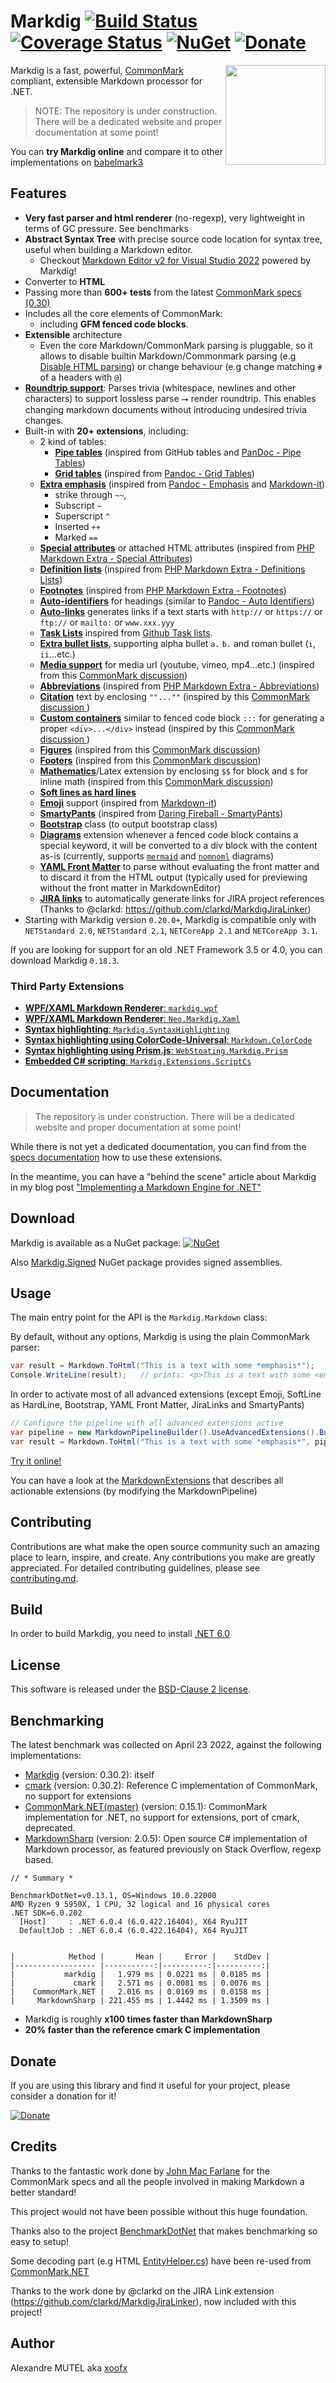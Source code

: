 # Markdig [![Build Status](https://github.com/lunet-io/markdig/workflows/ci/badge.svg?branch=master)](https://github.com/lunet-io/markdig/actions) [![Coverage Status](https://coveralls.io/repos/github/xoofx/markdig/badge.svg?branch=master)](https://coveralls.io/github/xoofx/markdig?branch=master) [![NuGet](https://img.shields.io/nuget/v/Markdig.svg)](https://www.nuget.org/packages/Markdig/) [![Donate](https://www.paypalobjects.com/en_US/i/btn/btn_donate_SM.gif)](https://www.paypal.com/cgi-bin/webscr?cmd=_s-xclick&hosted_button_id=FRGHXBTP442JL)

<img align="right" width="160px" height="160px" src="img/markdig.png">

Markdig is a fast, powerful, [CommonMark](http://commonmark.org/) compliant, extensible Markdown processor for .NET.

> NOTE: The repository is under construction. There will be a dedicated website and proper documentation at some point!

You can **try Markdig online** and compare it to other implementations on [babelmark3](https://babelmark.github.io/?text=Hello+**Markdig**!)

## Features

- **Very fast parser and html renderer** (no-regexp), very lightweight in terms of GC pressure. See benchmarks
- **Abstract Syntax Tree** with precise source code location for syntax tree, useful when building a Markdown editor.
  - Checkout [Markdown Editor v2 for Visual Studio 2022](https://marketplace.visualstudio.com/items?itemName=MadsKristensen.MarkdownEditor2) powered by Markdig!
- Converter to **HTML**
- Passing more than **600+ tests** from the latest [CommonMark specs (0.30)](http://spec.commonmark.org/)
- Includes all the core elements of CommonMark:
  - including **GFM fenced code blocks**.  
- **Extensible** architecture
  - Even the core Markdown/CommonMark parsing is pluggable, so it allows to disable builtin Markdown/Commonmark parsing (e.g [Disable HTML parsing](https://github.com/lunet-io/markdig/blob/7964bd0160d4c18e4155127a4c863d61ebd8944a/src/Markdig/MarkdownExtensions.cs#L306)) or change behaviour (e.g change matching `#` of a headers with `@`)   
- [**Roundtrip support**](./src/Markdig/Roundtrip.md): Parses trivia (whitespace, newlines and other characters) to support lossless parse ⭢ render roundtrip. This enables changing markdown documents without introducing undesired trivia changes.
- Built-in with **20+ extensions**, including:
  - 2 kind of tables:
    - [**Pipe tables**](src/Markdig.Tests/Specs/PipeTableSpecs.md) (inspired from GitHub tables and [PanDoc - Pipe Tables](http://pandoc.org/README.html#extension-pipe_tables))
    - [**Grid tables**](src/Markdig.Tests/Specs/GridTableSpecs.md) (inspired from [Pandoc - Grid Tables](http://pandoc.org/README.html#extension-grid_tables)) 
  - [**Extra emphasis**](src/Markdig.Tests/Specs/EmphasisExtraSpecs.md) (inspired from [Pandoc - Emphasis](http://pandoc.org/README.html#strikeout) and [Markdown-it](https://markdown-it.github.io/)) 
    - strike through `~~`,
    - Subscript `~`
    - Superscript `^` 
    - Inserted `++`
    - Marked `==`
  - [**Special attributes**](src/Markdig.Tests/Specs/GenericAttributesSpecs.md) or attached HTML attributes (inspired from [PHP Markdown Extra - Special Attributes](https://michelf.ca/projects/php-markdown/extra/#spe-attr))
  - [**Definition lists**](src/Markdig.Tests/Specs/DefinitionListSpecs.md) (inspired from [PHP Markdown Extra - Definitions Lists](https://michelf.ca/projects/php-markdown/extra/#def-list))
  - [**Footnotes**](src/Markdig.Tests/Specs/FootnotesSpecs.md) (inspired from [PHP Markdown Extra - Footnotes](https://michelf.ca/projects/php-markdown/extra/#footnotes))
  - [**Auto-identifiers**](src/Markdig.Tests/Specs/AutoIdentifierSpecs.md) for headings (similar to [Pandoc - Auto Identifiers](http://pandoc.org/README.html#extension-auto_identifiers))
  - [**Auto-links**](src/Markdig.Tests/Specs/AutoLinks.md) generates links if a text starts with `http://` or `https://` or `ftp://` or `mailto:` or `www.xxx.yyy`
  - [**Task Lists**](src/Markdig.Tests/Specs/TaskListSpecs.md)  inspired from [Github Task lists](https://github.com/blog/1375-task-lists-in-gfm-issues-pulls-comments).
  - [**Extra bullet lists**](src/Markdig.Tests/Specs/ListExtraSpecs.md), supporting alpha bullet `a.` `b.` and roman bullet (`i`, `ii`...etc.)
  - [**Media support**](src/Markdig.Tests/Specs/MediaSpecs.md) for media url (youtube, vimeo, mp4...etc.) (inspired from this [CommonMark discussion](https://talk.commonmark.org/t/embedded-audio-and-video/441))
  - [**Abbreviations**](src/Markdig.Tests/Specs/AbbreviationSpecs.md) (inspired from [PHP Markdown Extra - Abbreviations](https://michelf.ca/projects/php-markdown/extra/#abbr))
  - [**Citation**](src/Markdig.Tests/Specs/FigureFooterAndCiteSpecs.md) text by enclosing `""...""` (inspired by this [CommonMark discussion ](https://talk.commonmark.org/t/referencing-creative-works-with-cite/892))
  - [**Custom containers**](src/Markdig.Tests/Specs/CustomContainerSpecs.md) similar to fenced code block `:::` for generating a proper `<div>...</div>` instead (inspired by this [CommonMark discussion ](https://talk.commonmark.org/t/custom-container-for-block-and-inline/2051))
  - [**Figures**](src/Markdig.Tests/Specs/FigureFooterAndCiteSpecs.md) (inspired from this [CommonMark discussion](https://talk.commonmark.org/t/image-tag-should-expand-to-figure-when-used-with-title/265/5))
  - [**Footers**](src/Markdig.Tests/Specs/FigureFooterAndCiteSpecs.md) (inspired from this [CommonMark discussion](https://talk.commonmark.org/t/syntax-for-footer/2070))
  - [**Mathematics**](src/Markdig.Tests/Specs/MathSpecs.md)/Latex extension by enclosing `$$` for block and `$` for inline math (inspired from this [CommonMark discussion](https://talk.commonmark.org/t/mathematics-extension/457/31))
  - [**Soft lines as hard lines**](src/Markdig.Tests/Specs/HardlineBreakSpecs.md)
  - [**Emoji**](src/Markdig.Tests/Specs/EmojiSpecs.md) support (inspired from [Markdown-it](https://markdown-it.github.io/))
  - [**SmartyPants**](src/Markdig.Tests/Specs/SmartyPantsSpecs.md) (inspired from [Daring Fireball - SmartyPants](https://daringfireball.net/projects/smartypants/))
  - [**Bootstrap**](src/Markdig.Tests/Specs/BootstrapSpecs.md) class (to output bootstrap class)
  - [**Diagrams**](src/Markdig.Tests/Specs/DiagramsSpecs.md) extension whenever a fenced code block contains a special keyword, it will be converted to a div block with the content as-is (currently, supports [`mermaid`](https://mermaid.js.org) and [`nomnoml`](https://github.com/skanaar/nomnoml) diagrams)
  - [**YAML Front Matter**](src/Markdig.Tests/Specs/YamlSpecs.md) to parse without evaluating the front matter and to discard it from the HTML output (typically used for previewing without the front matter in MarkdownEditor)
  - [**JIRA links**](src/Markdig.Tests/Specs/JiraLinks.md) to automatically generate links for JIRA project references (Thanks to @clarkd: https://github.com/clarkd/MarkdigJiraLinker)
- Starting with Markdig version `0.20.0+`, Markdig is compatible only with `NETStandard 2.0`, `NETStandard 2.1`, `NETCoreApp 2.1` and `NETCoreApp 3.1`.

If you are looking for support for an old .NET Framework 3.5 or 4.0, you can download Markdig `0.18.3`.
	
### Third Party Extensions

- [**WPF/XAML Markdown Renderer**: `markdig.wpf`](https://github.com/Kryptos-FR/markdig.wpf)
- [**WPF/XAML Markdown Renderer**: `Neo.Markdig.Xaml`](https://github.com/neolithos/NeoMarkdigXaml)
- [**Syntax highlighting**: `Markdig.SyntaxHighlighting`](https://github.com/RichardSlater/Markdig.SyntaxHighlighting)
- [**Syntax highlighting using ColorCode-Universal**: `Markdown.ColorCode`](https://github.com/wbaldoumas/markdown-colorcode)
- [**Syntax highlighting using Prism.js**: `WebStoating.Markdig.Prism`](https://github.com/ilich/Markdig.Prism)
- [**Embedded C# scripting**: `Markdig.Extensions.ScriptCs`](https://github.com/macaba/Markdig.Extensions.ScriptCs)

## Documentation

> The repository is under construction. There will be a dedicated website and proper documentation at some point!

While there is not yet a dedicated documentation, you can find from the [specs documentation](src/Markdig.Tests/Specs/readme.md) how to use these extensions.

In the meantime, you can have a "behind the scene" article about Markdig in my blog post ["Implementing a Markdown Engine for .NET"](http://xoofx.github.io/blog/2016/06/13/implementing-a-markdown-processor-for-dotnet/)

## Download

Markdig is available as a NuGet package: [![NuGet](https://img.shields.io/nuget/v/Markdig.svg)](https://www.nuget.org/packages/Markdig/)

Also [Markdig.Signed](https://www.nuget.org/packages/Markdig.Signed/) NuGet package provides signed assemblies.

## Usage

The main entry point for the API is the `Markdig.Markdown` class:

By default, without any options, Markdig is using the plain CommonMark parser:

```csharp
var result = Markdown.ToHtml("This is a text with some *emphasis*");
Console.WriteLine(result);   // prints: <p>This is a text with some <em>emphasis</em></p>
```

In order to activate most of all advanced extensions (except Emoji, SoftLine as HardLine, Bootstrap, YAML Front Matter, JiraLinks and SmartyPants)

```csharp
// Configure the pipeline with all advanced extensions active
var pipeline = new MarkdownPipelineBuilder().UseAdvancedExtensions().Build();
var result = Markdown.ToHtml("This is a text with some *emphasis*", pipeline);
```

[Try it online!](https://dotnetfiddle.net/GoZXyI)

You can have a look at the [MarkdownExtensions](https://github.com/lunet-io/markdig/blob/master/src/Markdig/MarkdownExtensions.cs) that describes all actionable extensions (by modifying the MarkdownPipeline)

## Contributing

Contributions are what make the open source community such an amazing place to learn, inspire, and create. Any contributions you make are greatly appreciated. For detailed contributing guidelines, please see [contributing.md](contributing.md).

## Build

In order to build Markdig, you need to install [.NET 6.0](https://dotnet.microsoft.com/en-us/download)

## License

This software is released under the [BSD-Clause 2 license](https://github.com/lunet-io/markdig/blob/master/license.txt).


## Benchmarking

The latest benchmark was collected on April 23 2022, against the following implementations:

- [Markdig](https://github.com/lunet-io/markdig) (version: 0.30.2): itself
- [cmark](https://github.com/commonmark/cmark) (version: 0.30.2): Reference C implementation of CommonMark, no support for extensions
- [CommonMark.NET(master)](https://github.com/Knagis/CommonMark.NET) (version: 0.15.1): CommonMark implementation for .NET, no support for extensions, port of cmark, deprecated.
- [MarkdownSharp](https://github.com/Kiri-rin/markdownsharp) (version: 2.0.5): Open source C# implementation of Markdown processor, as featured previously on Stack Overflow, regexp based.

```
// * Summary *

BenchmarkDotNet=v0.13.1, OS=Windows 10.0.22000
AMD Ryzen 9 5950X, 1 CPU, 32 logical and 16 physical cores
.NET SDK=6.0.202
  [Host]     : .NET 6.0.4 (6.0.422.16404), X64 RyuJIT
  DefaultJob : .NET 6.0.4 (6.0.422.16404), X64 RyuJIT


|            Method |       Mean |     Error |    StdDev |
|------------------ |-----------:|----------:|----------:|
|           markdig |   1.979 ms | 0.0221 ms | 0.0185 ms |
|             cmark |   2.571 ms | 0.0081 ms | 0.0076 ms |
|    CommonMark.NET |   2.016 ms | 0.0169 ms | 0.0158 ms |
|     MarkdownSharp | 221.455 ms | 1.4442 ms | 1.3509 ms |
```

- Markdig is roughly **x100 times faster than MarkdownSharp**
- **20% faster than the reference cmark C implementation** 


## Donate

If you are using this library and find it useful for your project, please consider a donation for it!

[![Donate](https://www.paypalobjects.com/en_US/i/btn/btn_donate_SM.gif)](https://www.paypal.com/cgi-bin/webscr?cmd=_s-xclick&hosted_button_id=FRGHXBTP442JL)

## Credits

Thanks to the fantastic work done by [John Mac Farlane](http://johnmacfarlane.net/) for the CommonMark specs and all the people involved in making Markdown a better standard!

This project would not have been possible without this huge foundation.

Thanks also to the project [BenchmarkDotNet](https://github.com/PerfDotNet/BenchmarkDotNet) that makes benchmarking so easy to setup!

Some decoding part (e.g HTML [EntityHelper.cs](https://github.com/lunet-io/markdig/blob/master/src/Markdig/Helpers/EntityHelper.cs)) have been re-used from [CommonMark.NET](https://github.com/Knagis/CommonMark.NET)

Thanks to the work done by @clarkd on the JIRA Link extension (https://github.com/clarkd/MarkdigJiraLinker), now included with this project!
## Author

Alexandre MUTEL aka [xoofx](http://xoofx.github.io)
